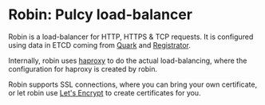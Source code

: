 # Robin: Pulcy load-balancer

Robin is a load-balancer for HTTP, HTTPS & TCP requests.
It is configured using data in ETCD coming from [Quark](https://github.com/pulcy/quark) and
[Registrator](https://github.com/gliderlabs/registrator).

Internally, robin uses [haproxy](http://www.haproxy.org/) to do the actual load-balancing,
where the configuration for haproxy is created by robin.

Robin supports SSL connections, where you can bring your own certificate, or let robin use
[Let's Encrypt](https://letsencrypt.org/) to create certificates for you.

